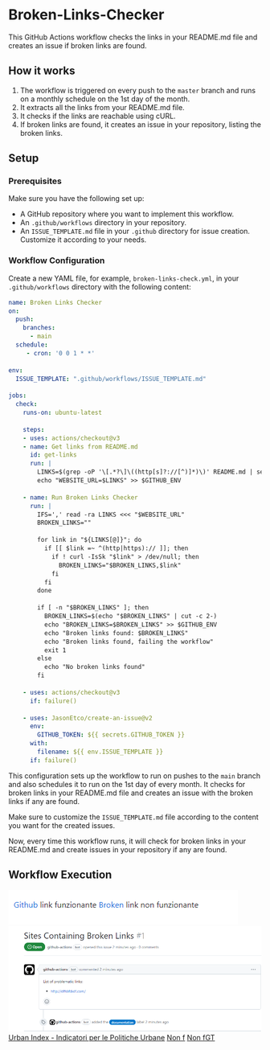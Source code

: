 # Broken-Links-Checker

This GitHub Actions workflow checks the links in your README.md file and creates an issue if broken links are found.


## How it works

1. The workflow is triggered on every push to the `master` branch and runs on a monthly schedule on the 1st day of the month.
2. It extracts all the links from your README.md file.
3. It checks if the links are reachable using cURL.
4. If broken links are found, it creates an issue in your repository, listing the broken links.

## Setup

### Prerequisites

Make sure you have the following set up:

- A GitHub repository where you want to implement this workflow.
- An `.github/workflows` directory in your repository.
- An `ISSUE_TEMPLATE.md` file in your `.github` directory for issue creation. Customize it according to your needs.

### Workflow Configuration

Create a new YAML file, for example, `broken-links-check.yml`, in your `.github/workflows` directory with the following content:

```yaml
name: Broken Links Checker
on:
  push:
    branches:
      - main
  schedule:
     - cron: '0 0 1 * *'

env:
  ISSUE_TEMPLATE: ".github/workflows/ISSUE_TEMPLATE.md"

jobs:
  check:
    runs-on: ubuntu-latest

    steps:
    - uses: actions/checkout@v3
    - name: Get links from README.md
      id: get-links
      run: |
        LINKS=$(grep -oP '\[.*?\]\((http[s]?://[^)]*)\)' README.md | sed -E 's/\[.*\]\(([^)]+)\)/\1/' | paste -sd "," -)
        echo "WEBSITE_URL=$LINKS" >> $GITHUB_ENV

    - name: Run Broken Links Checker
      run: |
        IFS=',' read -ra LINKS <<< "$WEBSITE_URL"
        BROKEN_LINKS=""

        for link in "${LINKS[@]}"; do
          if [[ $link =~ ^(http|https):// ]]; then
            if ! curl -IsSk "$link" > /dev/null; then
              BROKEN_LINKS="$BROKEN_LINKS,$link"
            fi
          fi
        done

        if [ -n "$BROKEN_LINKS" ]; then
          BROKEN_LINKS=$(echo "$BROKEN_LINKS" | cut -c 2-)
          echo "BROKEN_LINKS=$BROKEN_LINKS" >> $GITHUB_ENV
          echo "Broken links found: $BROKEN_LINKS"
          echo "Broken links found, failing the workflow"
          exit 1
        else
          echo "No broken links found"
        fi

    - uses: actions/checkout@v3
      if: failure()

    - uses: JasonEtco/create-an-issue@v2
      env:
        GITHUB_TOKEN: ${{ secrets.GITHUB_TOKEN }}
      with:
        filename: ${{ env.ISSUE_TEMPLATE }}
      if: failure()
```

This configuration sets up the workflow to run on pushes to the `main` branch and also schedules it to run on the 1st day of every month. It checks for broken links in your README.md file and creates an issue with the broken links if any are found.

Make sure to customize the `ISSUE_TEMPLATE.md` file according to the content you want for the created issues.

Now, every time this workflow runs, it will check for broken links in your README.md and create issues in your repository if any are found.

## Workflow Execution
 ![link](workflow_images/Link.png)
 ![issue](workflow_images/issue.png)
 [Urban Index - Indicatori per le Politiche Urbane](https://www.youtube.com/)
 [Non f](https://www.youtube.cm/)
 [Non fGT](https://www.youtuHGHGGHbe.cm/)
